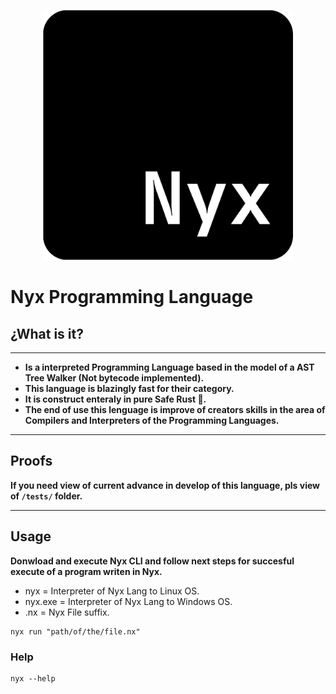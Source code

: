 <p align="center">
  <img src= "https://github.com/DevCheckOG/Nyx-lang/blob/main/assets/Nyx%20Programming%20Language.png" alt= "logo" style= "width: 400px; height: 400px;"> </img>
</p>

# Nyx Programming Language

## ¿What is it?

--------

- **Is a interpreted Programming Language based in the model of a AST Tree Walker (Not bytecode implemented).**
- **This language is blazingly fast for their category.**
- **It is construct enteraly in pure Safe Rust 🦀.**
- **The end of use this lenguage is improve of creators skills in the area of Compilers and Interpreters of the Programming Languages.**

--------

## Proofs

**If you need view of current advance in develop of this language, pls view of `/tests/` folder.**

--------

## Usage

**Donwload and execute Nyx CLI and follow next steps for succesful execute of a program writen in Nyx.**

- nyx = Interpreter of Nyx Lang to Linux OS.
- nyx.exe = Interpreter of Nyx Lang to Windows OS.
- .nx = Nyx File suffix.

```
nyx run "path/of/the/file.nx"
```

### Help

```
nyx --help
```
